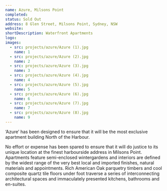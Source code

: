 ```yaml
---
name: Azure, Milsons Point
completed: 
status: Sold Out
address: 8 Glen Street, Milsons Point, Sydney, NSW
website: 
shortDescription: Waterfront Apartments
logo: 
images:
  - src: projects/azure/Azure (1).jpg
    name: 1    
  - src: projects/azure/Azure (2).jpg
    name: 2
  - src: projects/azure/Azure (3).jpg
    name: 3  
  - src: projects/azure/Azure (4).jpg
    name: 4 
  - src: projects/azure/Azure (5).jpg
    name: 5   
  - src: projects/azure/Azure (6).jpg
    name: 6  
  - src: projects/azure/Azure (7).jpg
    name: 7 
  - src: projects/azure/Azure (8).jpg
    name: 9
---
```


‘Azure’ has been designed to ensure that it will be the most exclusive apartment building North of the Harbour. 

No effort or expense has been spared to ensure that it will do justice to its unique location at the finest harbourside address in Milsons Point. Apartments feature semi-enclosed wintergardens and interiors are defined by the widest range of the very best local and imported finishes, natural materials and appointments. Rich American Oak parquetry timbers and cool composite quartz tile floors under foot traverse a series of interconnecting architectural spaces and immaculately presented kitchens, bathrooms and en-suites.
